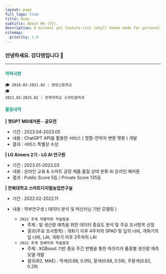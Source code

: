 ```yaml
---
layout: page
full_logo: true
title: Home
subtitle: About Me (CV).
description: A minimal yet feature-rich Jekyll theme made for personal websites and blogs.
sitemap:
  priority: 1.0
---
```


### 안녕하세요. 강다영입니다 👋

---

<h4 style="color:#16a085"><strong>학력사항</strong></h4>

<code>🎓 2018.03-2021.02 : 양현고등학교</code><br>
<code>🎓 2021.03-2025.02 : 전북대학교 스마트팜학과</code><br>


<h4 style="color:#16a085"><strong>활동내역</strong></h4>

<strong>| 챗GPT MS애저톤 - 공모전</strong>
  - 기간 : 2023.04-2023.05 
  - 내용 : ChatGPT API를 활용한 서비스 ( 명함-연락처 변환 챗봇 ) 개발 
  - 결과 : 서비스 특별상 수상 


<strong>| LG Aimers 2기 - LG AI 연구원</strong>
  - 기간 : 2023.01-2023.03 
  - 내용 : 온라인 교육 & 스마트 공장 제품 품질 상태 분류 AI 온라인 해커톤
  - 결과 : Public Score 5등 / Private Score 135등 

<strong>| 전북대학교 스마트디지털농업연구실</strong>
  - 기간 : 2022.02-2022.11
  - 내용 : 학부연구생 ( 데이터 분석 및 머신러닝 기반 모델링 )

    - <code>2022 추계 작물학회 학술발표</code>
      - 주제 : 밀 생산량 예측을 위한 데이터 중요도 분석 및 주요 조사항목 선정 
      - 결과(주요 조사항목) : 개화기 이후 4주차의 SPAD 및 잎의 너비, 개화기의 잎 너비, LAI, 개화기 이후 2주차의 LAI
    - <code>2022 추계 원예학회 학술발표</code>
      - 주제 :  XGBoost 기반 중요 주간 판별을 통한 파프리카 품종별 생산량 예측 모델 개발 
      - 결과(R2, MAE) : 적색(0.68, 0.95), 황색(0.68, 0.59), 주황색(0.82, 0.29)   


<br>
<br>
<br>
<br>
<br>
<br>
<br>
